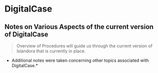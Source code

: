 # DigitalCase
## Notes on Various Aspects of the current version of DigitalCase

> Overview of Procedures will guide us through the current version of Islandora that is currently in place. 

* Additional notes were taken concerning other topics associated with DigitalCase.* 

